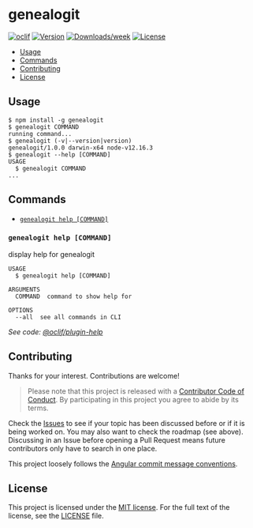 # genealogit

[![oclif](https://img.shields.io/badge/cli-oclif-brightgreen.svg)](https://oclif.io)
[![Version](https://img.shields.io/npm/v/genealogit.svg)](https://npmjs.org/package/genealogit)
[![Downloads/week](https://img.shields.io/npm/dw/genealogit.svg)](https://npmjs.org/package/genealogit)
[![License](https://img.shields.io/npm/l/genealogit.svg)](https://github.com/olets/genealogit/blob/master/package.json)

<!-- toc -->
* [Usage](#usage)
* [Commands](#commands)
* [Contributing](#contributing)
* [License](#license)
<!-- tocstop -->
## Usage
<!-- usage -->
```sh-session
$ npm install -g genealogit
$ genealogit COMMAND
running command...
$ genealogit (-v|--version|version)
genealogit/1.0.0 darwin-x64 node-v12.16.3
$ genealogit --help [COMMAND]
USAGE
  $ genealogit COMMAND
...
```
<!-- usagestop -->
## Commands
<!-- commands -->
* [`genealogit help [COMMAND]`](#genealogit-help-command)

### `genealogit help [COMMAND]`

display help for genealogit

```
USAGE
  $ genealogit help [COMMAND]

ARGUMENTS
  COMMAND  command to show help for

OPTIONS
  --all  see all commands in CLI
```

_See code: [@oclif/plugin-help](https://github.com/oclif/plugin-help/blob/v3.0.1/src/commands/help.ts)_
<!-- commandsstop -->
## Contributing

Thanks for your interest. Contributions are welcome!

> Please note that this project is released with a [Contributor Code of Conduct](CODE_OF_CONDUCT.md). By participating in this project you agree to abide by its terms.

Check the [Issues](https://github.com/olets/zsh-abbr/issues) to see if your topic has been discussed before or if it is being worked on. You may also want to check the roadmap (see above). Discussing in an Issue before opening a Pull Request means future contributors only have to search in one place.

This project loosely follows the [Angular commit message conventions](https://docs.google.com/document/d/1QrDFcIiPjSLDn3EL15IJygNPiHORgU1_OOAqWjiDU5Y/edit).

## License

This project is licensed under the [MIT license](http://opensource.org/licenses/MIT).
For the full text of the license, see the [LICENSE](LICENSE) file.
